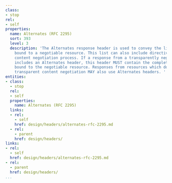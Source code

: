 ```yaml
---
class:
- stop
rel:
- self
properties:
  name: Alternates (RFC 2295)
  sort: 393
  level: 3
  description: 'The Alternates response header is used to convey the list of variants
    bound to a negotiable resource. This list can also include directives for any
    content negotiation process. If a response from a transparently negotiable resource
    includes an Alternates header, this header MUST contain the complete variant list
    bound to the negotiable resource. Responses from resources which do not support
    transparent content negotiation MAY also use Alternates headers. '
entities:
- class:
  - stop
  rel:
  - self
  properties:
    name: Alternates (RFC 2295)
  links:
  - rel:
    - self
    href: design/headers/alternates-rfc-2295.md
  - rel:
    - parent
    href: design/headers/
links:
- rel:
  - self
  href: design/headers/alternates-rfc-2295.md
- rel:
  - parent
  href: design/headers/
...
```

